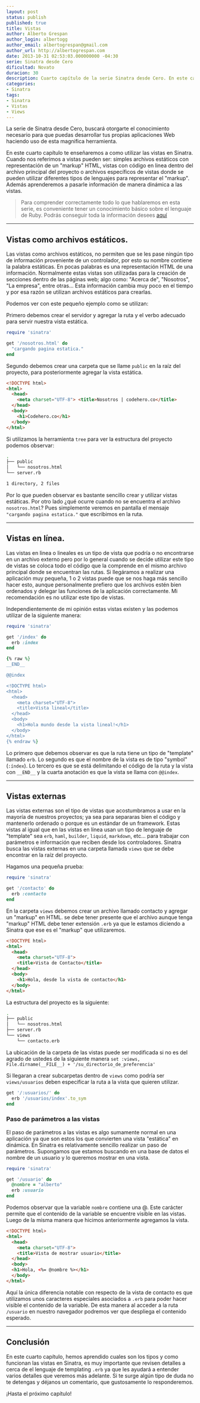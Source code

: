 ```yaml
---
layout: post
status: publish
published: true
title: Vistas
author: Alberto Grespan
author_login: albertogg
author_email: albertogrespan@gmail.com
author_url: http://albertogrespan.com
date: 2013-10-31 02:53:03.000000000 -04:30
serie: Sinatra desde Cero
dificultad: Novato
duracion: 30
description: Cuarto capítulo de la serie Sinatra desde Cero. En este capítulo hablamos de los tipos de vistas que existen en este maravilloso DSL y aprendemos a usarlos.
categories:
- Sinatra
tags:
- Sinatra
- Vistas
- Views
---
```

<p>La serie de Sinatra desde Cero, buscará otorgarte el conocimiento necesario para que puedas desarrollar tus propias aplicaciones Web haciendo uso de esta magnifica herramienta.</p>

<p>En este cuarto capítulo te enseñaremos a como utilizar las vistas en Sinatra. Cuando nos referimos a vistas pueden ser: simples archivos estáticos con representación de un "markup" HTML, vistas con código en linea dentro del archivo principal del proyecto o archivos específicos de vistas donde se pueden utilizar diferentes tipos de lenguajes para representar el "markup". Además aprenderemos a pasarle información de manera dinámica a las vistas.</p>

<blockquote>
  <p>Para comprender correctamente todo lo que hablaremos en esta serie, es conveniente tener un conocimiento básico sobre el lenguaje de Ruby. Podrás conseguir toda la información desees <a href="http://codehero.co/category/tutoriales/ruby/">aquí</a></p>
</blockquote>

<hr />

<h2>Vistas como archivos estáticos.</h2>

<p>Las vistas como archivos estáticos, no permiten que se les pase ningún tipo de información proveniente de un controlador, por esto su nombre contiene la palabra estáticas. En pocas palabras es una representación HTML de una información. Normalmente estas vistas son utilizadas para la creación de secciones dentro de las páginas web; algo como: "Acerca de", "Nosotros", "La empresa", entre otras… Esta información cambia muy poco en el tiempo y por esa razón se utilizan archivos estáticos para crearlas.</p>

<p>Podemos ver con este pequeño ejemplo como se utilizan:</p>

<p>Primero debemos crear el servidor y agregar la ruta y el verbo adecuado para servir nuestra vista estática.</p>

```ruby
require 'sinatra'

get '/nosotros.html' do
  "cargando pagina estatica."
end
```

<p>Segundo debemos crear una carpeta que se llame <code>public</code> en la raíz del proyecto, para posteriormente agregar la vista estática.</p>

```html
<!DOCTYPE html>
<html>
  <head>
    <meta charset="UTF-8"> <title>Nosotros | codehero.co</title>
  </head>
  <body>
    <h1>Codehero.co</h1>
  </body>
</html>
```

<p>Si utilizamos la herramienta <code>tree</code> para ver la estructura del proyecto podemos observar:</p>

```sh
.
├── public
│   └── nosotros.html
└── server.rb

1 directory, 2 files
```

<p>Por lo que pueden observar es bastante sencillo crear y utilizar vistas estáticas. Por otro lado ¿qué ocurre cuando no se encuentra el archivo <code>nosotros.html</code>? Pues simplemente veremos en pantalla el mensaje <code>"cargando pagina estatica."</code> que escribimos en la ruta.</p>

<hr />

<h2>Vistas en línea.</h2>

<p>Las vistas en linea o lineales es un tipo de vista que podría o no encontrarse en un archivo externo pero por lo general cuando se decide utilizar este tipo de vistas se coloca todo el código que la comprende en el mismo archivo principal donde se encuentran las rutas. Si llegáramos a realizar una aplicación muy pequeña, 1 o 2 vistas puede que se nos haga más sencillo hacer esto, aunque personalmente prefiero que los archivos estén bien ordenados y delegar las funciones de la aplicación correctamente. Mi recomendación es no utilizar este tipo de vistas.</p>

<p>Independientemente de mi opinión estas vistas existen y las podemos utilizar de la siguiente manera:</p>

```ruby
require 'sinatra'

get '/index' do
  erb :index
end

{% raw %}
__END__

@@index

<!DOCTYPE html>
<html>
  <head>
    <meta charset="UTF-8">
    <title>Vista lineal</title>
  </head>
  <body>
    <h1>Hola mundo desde la vista lineal!</h1>
  </body>
</html>
{% endraw %}
```

<p>Lo primero que debemos observar es que la ruta tiene un tipo de "template" llamado <code>erb</code>. Lo segundo es que el nombre de la vista es de tipo "symbol" (<code>:índex</code>). Lo tercero es que se está delimitando el código de la ruta y la vista con <code>__END__</code> y la cuarta anotación es que la vista se llama con <code>@@index</code>.</p>

<hr />

<h2>Vistas externas</h2>

<p>Las vistas externas son el tipo de vistas que acostumbramos a usar en la mayoría de nuestros proyectos; ya sea para separaras bien el código y mantenerlo ordenado o porque es un estándar de un framework. Estas vistas al igual que en las vistas en línea usan un tipo de lenguaje de "template" sea <code>erb</code>, <code>haml</code>, <code>builder</code>, <code>liquid</code>, <code>markdown</code>, etc… para trabajar con parámetros e información que reciben desde los controladores. Sinatra busca las vistas externas en una carpeta llamada <code>views</code> que se debe encontrar en la raíz del proyecto.</p>

<p>Hagamos una pequeña prueba:</p>

```ruby
require 'sinatra'

get '/contacto' do
  erb :contacto
end
```

<p>En la carpeta <code>views</code> debemos crear un archivo llamado contacto y agregar un "markup" en HTML. se debe tener presente que el archivo aunque tenga "markup" HTML debe tener extensión <code>.erb</code> ya que le estamos diciendo a Sinatra que ese es el "markup" que utilizaremos.</p>

```html
<!DOCTYPE html>
<html>
  <head>
    <meta charset="UTF-8">
    <title>Vista de Contacto</title>
  </head>
  <body>
    <h1>Hola, desde la vista de contacto</h1>
  </body>
</html>
```

<p>La estructura del proyecto es la siguiente:</p>

```sh
.
├── public
│   └── nosotros.html
├── server.rb
└── views
    └── contacto.erb
```

<p>La ubicación de la carpeta de las vistas puede ser modificada si no es del agrado de ustedes de la siguiente manera <code>set :views, File.dirname(__FILE__) + '/su_directorio_de_preferencia'</code></p>

<p>Si llegaran a crear subcarpetas dentro de <code>views</code> como podría ser <code>views/usuarios</code> deben especificar la ruta a la vista que quieren utilizar.</p>

```ruby
get '/:usuarios/' do
  erb '/usuarios/index'.to_sym
end
```

<h3>Paso de parámetros a las vistas</h3>

<p>El paso de parámetros a las vistas es algo sumamente normal en una aplicación ya que son estos los que convierten una vista "estática" en dinámica. En Sinatra es relativamente sencillo realizar un paso de parámetros. Supongamos que estamos buscando en una base de datos el nombre de un usuario y lo queremos mostrar en una vista.</p>

```ruby
require 'sinatra'

get '/usuario' do
  @nombre = "alberto"
  erb :usuario
end
```

<p>Podemos observar que la variable <code>nombre</code> contiene una @. Este carácter permite que el contenido de la variable se encuentre visible en las vistas. Luego de la misma manera que hicimos anteriormente agregamos la vista.</p>

```html
<!DOCTYPE html>
<html>
  <head>
    <meta charset="UTF-8">
    <title>Vista de mostrar usuario</title>
  </head>
  <body>
  <h1>Hola, <%= @nombre %></h1>
  </body>
</html>
```

<p>Aquí la única diferencia notable con respecto de la vista de contacto es que utilizamos unos caracteres especiales asociados a <code>.erb</code> para poder hacer visible el contenido de la variable. De esta manera al acceder a la ruta <code>/usuario</code> en nuestro navegador podremos ver que despliega el contenido esperado.</p>

<hr />

<h2>Conclusión</h2>

<p>En este cuarto capítulo, hemos aprendido cuales son los tipos y como funcionan las vistas en Sinatra, es muy importante que revisen detalles a cerca de el lenguaje de templating <code>.erb</code> ya que les ayudará a entender varios detalles que veremos más adelante. Si te surge algún tipo de duda no te detengas y déjanos un comentario, que gustosamente lo responderemos.</p>

<p>¡Hasta el próximo capítulo!</p>
